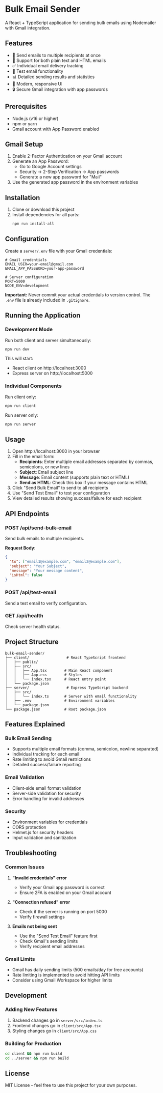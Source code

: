 # Bulk Email Sender

A React + TypeScript application for sending bulk emails using Nodemailer with Gmail integration.

## Features

- 📧 Send emails to multiple recipients at once
- 🎯 Support for both plain text and HTML emails
- ✅ Individual email delivery tracking
- 🧪 Test email functionality
- 📊 Detailed sending results and statistics
- 🎨 Modern, responsive UI
- 🔒 Secure Gmail integration with app passwords

## Prerequisites

- Node.js (v16 or higher)
- npm or yarn
- Gmail account with App Password enabled

## Gmail Setup

1. Enable 2-Factor Authentication on your Gmail account
2. Generate an App Password:
   - Go to Google Account settings
   - Security → 2-Step Verification → App passwords
   - Generate a new app password for "Mail"
3. Use the generated app password in the environment variables

## Installation

1. Clone or download this project
2. Install dependencies for all parts:
   ```bash
   npm run install-all
   ```

## Configuration

Create a `server/.env` file with your Gmail credentials:
```env
# Gmail credentials
EMAIL_USER=your-email@gmail.com
EMAIL_APP_PASSWORD=your-app-password

# Server configuration
PORT=5000
NODE_ENV=development
```

**Important:** Never commit your actual credentials to version control. The `.env` file is already included in `.gitignore`.

## Running the Application

### Development Mode
Run both client and server simultaneously:
```bash
npm run dev
```

This will start:
- React client on http://localhost:3000
- Express server on http://localhost:5000

### Individual Components
Run client only:
```bash
npm run client
```

Run server only:
```bash
npm run server
```

## Usage

1. Open http://localhost:3000 in your browser
2. Fill in the email form:
   - **Recipients**: Enter multiple email addresses separated by commas, semicolons, or new lines
   - **Subject**: Email subject line
   - **Message**: Email content (supports plain text or HTML)
   - **Send as HTML**: Check this box if your message contains HTML
3. Click "Send Bulk Email" to send to all recipients
4. Use "Send Test Email" to test your configuration
5. View detailed results showing success/failure for each recipient

## API Endpoints

### POST /api/send-bulk-email
Send bulk emails to multiple recipients.

**Request Body:**
```json
{
  "to": ["email1@example.com", "email2@example.com"],
  "subject": "Your Subject",
  "message": "Your message content",
  "isHtml": false
}
```

### POST /api/test-email
Send a test email to verify configuration.

### GET /api/health
Check server health status.

## Project Structure

```
bulk-email-sender/
├── client/                 # React TypeScript frontend
│   ├── public/
│   ├── src/
│   │   ├── App.tsx        # Main React component
│   │   ├── App.css        # Styles
│   │   └── index.tsx      # React entry point
│   └── package.json
├── server/                 # Express TypeScript backend
│   ├── src/
│   │   └── index.ts       # Server with email functionality
│   ├── .env               # Environment variables
│   └── package.json
└── package.json           # Root package.json

```

## Features Explained

### Bulk Email Sending
- Supports multiple email formats (comma, semicolon, newline separated)
- Individual tracking for each email
- Rate limiting to avoid Gmail restrictions
- Detailed success/failure reporting

### Email Validation
- Client-side email format validation
- Server-side validation for security
- Error handling for invalid addresses

### Security
- Environment variables for credentials
- CORS protection
- Helmet.js for security headers
- Input validation and sanitization

## Troubleshooting

### Common Issues

1. **"Invalid credentials" error**
   - Verify your Gmail app password is correct
   - Ensure 2FA is enabled on your Gmail account

2. **"Connection refused" error**
   - Check if the server is running on port 5000
   - Verify firewall settings

3. **Emails not being sent**
   - Use the "Send Test Email" feature first
   - Check Gmail's sending limits
   - Verify recipient email addresses

### Gmail Limits
- Gmail has daily sending limits (500 emails/day for free accounts)
- Rate limiting is implemented to avoid hitting API limits
- Consider using Gmail Workspace for higher limits

## Development

### Adding New Features
1. Backend changes go in `server/src/index.ts`
2. Frontend changes go in `client/src/App.tsx`
3. Styling changes go in `client/src/App.css`

### Building for Production
```bash
cd client && npm run build
cd ../server && npm run build
```

## License

MIT License - feel free to use this project for your own purposes.